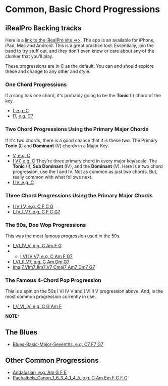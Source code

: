 # Common, Basic Chord Progressions

## iRealPro Backing tracks

Here is a [link to the iRealPro site ⇒>](https://www.irealpro.com/). The app is an available for iPhone, iPad, Mac and Android. This is a great practice tool. Essentially, join the band to try stuff out, and they don't even know or care about any of the clunker that you'll play.

These progressions are in C as the default. You can and should explore these and change to any other and style.

### One Chord Progressions
If a song has one chord, it's probably going to be the **Tonic** (I) chord of the key.

- [I, e.g. C](https://csp.nyc3.digitaloceanspaces.com/students/iRealPro/progressions/I.html)
- [I7, e.g. C7](https://csp.nyc3.digitaloceanspaces.com/students/iRealPro/progressions/I7.html)

### Two Chord Progressions Using the Primary Major Chords
If it's two chords, there is a good chance that it is these two. The Primary **Tonic** (I) and **Dominant** (V) chords in a Major Key.
- [V, e.g. C](https://csp.nyc3.digitaloceanspaces.com/students/iRealPro/progressions/I_V.html)
- [I V7, e.g. C](https://csp.nyc3.digitaloceanspaces.com/students/iRealPro/progressions/I_V7.html)
They're three primary chord in every major key/scale. The **Tonic** (I), **Sub Dominant** (IV), and the **Dominant** (V). Here is a two chord progression, use the I and IV. Not as common as just two chords. But, really common with what follows next.
- [I IV, e.g. C](https://csp.nyc3.digitaloceanspaces.com/students/iRealPro/progressions/I_IV.html)

### Three Chord Progressions Using the Primary Major Chords
- [I IV I V, e.g. C F C G](https://csp.nyc3.digitaloceanspaces.com/students/iRealPro/progressions/I_IV_I_V.html)
- [I_IV_I_V7, e.g. C F C G7](https://csp.nyc3.digitaloceanspaces.com/students/iRealPro/progressions/I_IV_I_V7.html)

### The 50s, Doo Wop Progressions
This was the most famous progression used in the 50s.
- [I_VI_IV_V, e.g. C Am F G](https://csp.nyc3.digitaloceanspaces.com/students/iRealPro/progressions/I_VI_IV_V.html)
- - [I VI IV V7, e.g. C Am F G7](https://csp.nyc3.digitaloceanspaces.com/students/iRealPro/progressions/I_VI_IV_V7.html)
- [I_VI_II_V7, e.g. C Am Dm G7](https://csp.nyc3.digitaloceanspaces.com/students/iRealPro/progressions/I_VI_II_V7.html)
- [Imaj7_VIm7_IIm7_V7 Cmaj7 Am7 Dm7 G7](https://csp.nyc3.digitaloceanspaces.com/students/iRealPro/progressions/Imaj7_VIm7_IIm7_V7.html)

### The Famous 4-Chord Pop Progression

This is a spin on the 50s I VI IV V and I VI II V progression above. And, is the most common progression currently in use.
- [I_V_VI_IV, e.g. C G Am F](https://csp.nyc3.digitaloceanspaces.com/students/iRealPro/progressions/I_V_VI_IV.html)

**NOTE:**
## The Blues
- [Blues-Basic-Major-Sevenths, e.g. C7 F7 G7](https://csp.nyc3.digitaloceanspaces.com/students/iRealPro/progressions/Blues-Basic-Major-Sevenths.html)

## Other Common Progressions
- [Andalusian, e.g. Am G F E](https://csp.nyc3.digitaloceanspaces.com/students/iRealPro/progressions/Andalusian.html)
- [Pachalbels_Canon_1_6_3_4_1_4_5, e.g. C Am Em F C F G](https://csp.nyc3.digitaloceanspaces.com/students/iRealPro/progressions/Pachalbels_Canon_1_6_3_4_1_4_5.html)
